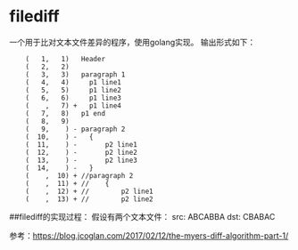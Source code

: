 # filediff

一个用于比对文本文件差异的程序，使用golang实现。
输出形式如下：
```    
    (   1,   1)   Header
    (   2,   2)   
    (   3,   3)   paragraph 1
    (   4,   4)     p1 line1
    (   5,   5)     p1 line2
    (   6,   6)     p1 line3
    (    ,   7) +   p1 line4
    (   7,   8)   p1 end
    (   8,   9)   
    (   9,    ) - paragraph 2
    (  10,    ) -   {
    (  11,    ) -       p2 line1
    (  12,    ) -       p2 line2
    (  13,    ) -       p2 line3
    (  14,    ) -   }
    (    ,  10) + //paragraph 2
    (    ,  11) + //    {
    (    ,  12) + //        p2 line1
    (    ,  13) + //        p2 line2
```

##filediff的实现过程：
假设有两个文本文件：
src: ABCABBA
dst: CBABAC




参考：https://blog.jcoglan.com/2017/02/12/the-myers-diff-algorithm-part-1/